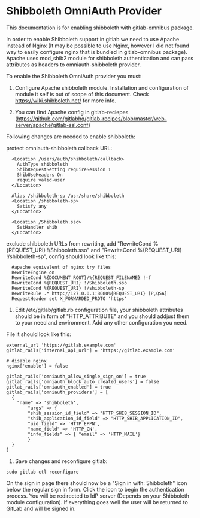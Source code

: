 # Shibboleth OmniAuth Provider

This documentation is for enabling shibboleth with gitlab-omnibus package.

In order to enable Shibboleth support in gitlab we need to use Apache instead of Nginx (It may be possible to use Nginx, however I did not found way to easily configure nginx that is bundled in gitlab-omnibus package). Apache uses mod_shib2 module for shibboleth authentication and can pass attributes as headers to omniauth-shibboleth provider. 


To enable the Shibboleth OmniAuth provider you must:

1. Configure Apache shibboleth module. Installation and configuration of module it self is out of scope of this document. 
Check https://wiki.shibboleth.net/ for more info.

1. You can find Apache config in gitlab-reciepes (https://github.com/gitlabhq/gitlab-recipes/blob/master/web-server/apache/gitlab-ssl.conf)

Following changes are needed to enable shibboleth:

protect omniauth-shibboleth callback URL:
```
  <Location /users/auth/shibboleth/callback>
    AuthType shibboleth
    ShibRequestSetting requireSession 1
    ShibUseHeaders On
    require valid-user
  </Location>

  Alias /shibboleth-sp /usr/share/shibboleth
  <Location /shibboleth-sp>
    Satisfy any
  </Location>

  <Location /Shibboleth.sso>
    SetHandler shib
  </Location>
```
exclude shibboleth URLs from rewriting, add "RewriteCond %{REQUEST_URI} !/Shibboleth.sso" and "RewriteCond %{REQUEST_URI} !/shibboleth-sp", config should look like this:
```
  #apache equivalent of nginx try files
  RewriteEngine on
  RewriteCond %{DOCUMENT_ROOT}/%{REQUEST_FILENAME} !-f
  RewriteCond %{REQUEST_URI} !/Shibboleth.sso 
  RewriteCond %{REQUEST_URI} !/shibboleth-sp 
  RewriteRule .* http://127.0.0.1:8080%{REQUEST_URI} [P,QSA]
  RequestHeader set X_FORWARDED_PROTO 'https'
```

1.  Edit /etc/gitlab/gitlab.rb configuration file, your shibboleth attributes should be in form of "HTTP_ATTRIBUTE" and you should addjust them to your need and environment. Add any other configuration you need. 

File it should look like this:
```
external_url 'https://gitlab.example.com'
gitlab_rails['internal_api_url'] = 'https://gitlab.example.com'

# disable nginx
nginx['enable'] = false

gitlab_rails['omniauth_allow_single_sign_on'] = true
gitlab_rails['omniauth_block_auto_created_users'] = false
gitlab_rails['omniauth_enabled'] = true
gitlab_rails['omniauth_providers'] = [
  {
    "name" => 'shibboleth',
        "args" => {
        "shib_session_id_field" => "HTTP_SHIB_SESSION_ID",
        "shib_application_id_field" => "HTTP_SHIB_APPLICATION_ID",
        "uid_field" => 'HTTP_EPPN',
        "name_field" => 'HTTP_CN',
        "info_fields" => { "email" => 'HTTP_MAIL'}
        }
  }
]

```
1. Save changes and reconfigure gitlab: 
```
sudo gitlab-ctl reconfigure
```

On the sign in page there should now be a "Sign in with: Shibboleth" icon below the regular sign in form. Click the icon to begin the authentication process. You will be redirected to IdP server (Depends on your Shibboleth module configuration). If everything goes well the user will be returned to GitLab and will be signed in.
